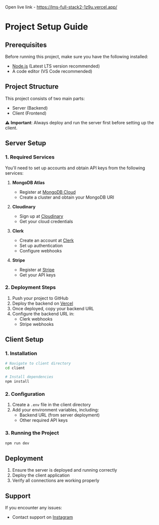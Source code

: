 Open live link - https://lms-full-stack2-1z9u.vercel.app/
# Project Setup Guide

## Prerequisites

Before running this project, make sure you have the following installed:
- [Node.js](https://nodejs.org/en/download/) (Latest LTS version recommended)
- A code editor (VS Code recommended)

## Project Structure
This project consists of two main parts:
- Server (Backend)
- Client (Frontend)

⚠️ **Important**: Always deploy and run the server first before setting up the client.

## Server Setup

### 1. Required Services
You'll need to set up accounts and obtain API keys from the following services:

1. **MongoDB Atlas**
   - Register at [MongoDB Cloud](https://www.mongodb.com/cloud/atlas/register)
   - Create a cluster and obtain your MongoDB URI

2. **Cloudinary**
   - Sign up at [Cloudinary](https://cloudinary.com/users/register_free)
   - Get your cloud credentials

3. **Clerk**
   - Create an account at [Clerk](https://clerk.com/)
   - Set up authentication
   - Configure webhooks

4. **Stripe**
   - Register at [Stripe](https://dashboard.stripe.com/login)
   - Get your API keys

### 2. Deployment Steps
1. Push your project to GitHub
2. Deploy the backend on [Vercel](https://vercel.com/)
3. Once deployed, copy your backend URL
4. Configure the backend URL in:
   - Clerk webhooks
   - Stripe webhooks

## Client Setup

### 1. Installation
```bash
# Navigate to client directory
cd client

# Install dependencies
npm install
```

### 2. Configuration
1. Create a `.env` file in the client directory
2. Add your environment variables, including:
   - Backend URL (from server deployment)
   - Other required API keys

### 3. Running the Project
```bash
npm run dev
```

## Deployment
1. Ensure the server is deployed and running correctly
2. Deploy the client application
3. Verify all connections are working properly

## Support

If you encounter any issues:

- Contact support on [Instagram](https://instagram.com/hardik78278)

